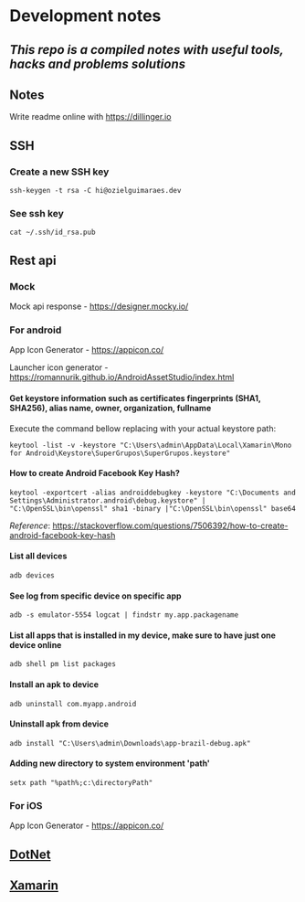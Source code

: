 # Development notes

## _This repo is a compiled notes with useful tools, hacks and problems solutions_

## Notes
Write readme online with https://dillinger.io

## SSH
### Create a new SSH key
`ssh-keygen -t rsa -C hi@ozielguimaraes.dev`

### See ssh key
`cat ~/.ssh/id_rsa.pub`

## Rest api
###  Mock
Mock api response - https://designer.mocky.io/

### For android
App Icon Generator - https://appicon.co/

Launcher icon generator - https://romannurik.github.io/AndroidAssetStudio/index.html

#### Get keystore information such as certificates fingerprints (SHA1, SHA256), alias name, owner, organization, fullname
Execute the command bellow replacing with your actual keystore path:

`keytool -list -v -keystore "C:\Users\admin\AppData\Local\Xamarin\Mono for Android\Keystore\SuperGrupos\SuperGrupos.keystore"`


#### How to create Android Facebook Key Hash?
`keytool -exportcert -alias androiddebugkey -keystore "C:\Documents and Settings\Administrator.android\debug.keystore" | "C:\OpenSSL\bin\openssl" sha1 -binary |"C:\OpenSSL\bin\openssl" base64`

_Reference_: https://stackoverflow.com/questions/7506392/how-to-create-android-facebook-key-hash



#### List all devices
`adb devices`

#### See log from specific device on specific app
`adb -s emulator-5554 logcat | findstr my.app.packagename`

#### List all apps that is installed in my device, make sure to have just one device online
`adb shell pm list packages`

#### Install an apk to device
`adb uninstall com.myapp.android`


#### Uninstall apk from device
`adb install "C:\Users\admin\Downloads\app-brazil-debug.apk"`


#### Adding new directory to system environment 'path'
`setx path "%path%;c:\directoryPath"`


### For iOS
App Icon Generator - https://appicon.co/

## [DotNet](DOTNET.md)

## [Xamarin](Xamarin.md)
